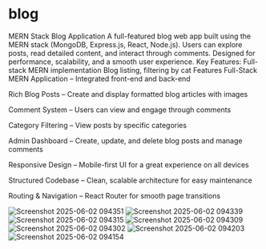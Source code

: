 # blog
MERN Stack Blog Application A full-featured blog web app built using the MERN stack (MongoDB, Express.js, React, Node.js). Users can explore posts, read detailed content, and interact through comments. Designed for performance, scalability, and a smooth user experience.  Key Features:  Full-stack MERN implementation  Blog listing, filtering by cat  Features
 Full-Stack MERN Application – Integrated front-end and back-end

 Rich Blog Posts – Create and display formatted blog articles with images

Comment System – Users can view and engage through comments

Category Filtering – View posts by specific categories

 Admin Dashboard – Create, update, and delete blog posts and manage comments

 Responsive Design – Mobile-first UI for a great experience on all devices

Structured Codebase – Clean, scalable architecture for easy maintenance

 Routing & Navigation – React Router for smooth page transitions


![Screenshot 2025-06-02 094351](https://github.com/user-attachments/assets/6f5a1223-4d60-4dcd-891d-99fabc1ab0b1)
![Screenshot 2025-06-02 094339](https://github.com/user-attachments/assets/2d20097d-950f-4765-b6a5-186d620c12a4)
![Screenshot 2025-06-02 094315](https://github.com/user-attachments/assets/4f480e62-45f5-4f4c-8e53-16446b6d644c)
![Screenshot 2025-06-02 094309](https://github.com/user-attachments/assets/aad66d25-55f9-4959-8a73-e8f69b3442ba)
![Screenshot 2025-06-02 094302](https://github.com/user-attachments/assets/3ae28c73-7abe-4b0f-91c8-01e5f139a21c)
![Screenshot 2025-06-02 094203](https://github.com/user-attachments/assets/b7e83b8f-2225-4f8e-8859-1356b88da799)
![Screenshot 2025-06-02 094154](https://github.com/user-attachments/assets/dcfb540e-fe10-458b-9147-ffd45bc20193)

